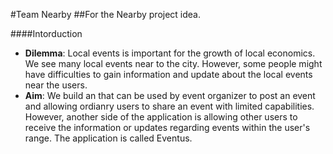 #Team Nearby
##For the Nearby project idea.

####Intorduction
* **Dilemma**: Local events is important for the growth of local economics. We see many local events near to the city. However, some people might have difficulties to gain information and update about the local events near the users.
* **Aim**: 
We build an that can be used by event organizer to post an event and allowing ordianry users to share an event with limited capabilities. However, another side of the application is allowing other users to receive the information or updates regarding events within the user's range. The application is called Eventus. 
